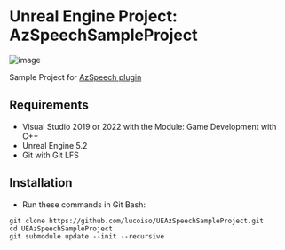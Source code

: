 # Unreal Engine Project: AzSpeechSampleProject

![image](https://user-images.githubusercontent.com/77353979/228654200-e01689e5-214f-44b1-aaf4-17913446ccf0.png)

Sample Project for [AzSpeech plugin](https://github.com/lucoiso/UEAzSpeech)

## Requirements
* Visual Studio 2019 or 2022 with the Module: Game Development with C++
* Unreal Engine 5.2
* Git with Git LFS

## Installation
* Run these commands in Git Bash:
```
git clone https://github.com/lucoiso/UEAzSpeechSampleProject.git
cd UEAzSpeechSampleProject
git submodule update --init --recursive
```
